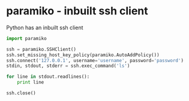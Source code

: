 # paramiko - inbuilt ssh client

Python has an inbuilt ssh client

```python
import paramiko

ssh = paramiko.SSHClient()
ssh.set_missing_host_key_policy(paramiko.AutoAddPolicy())
ssh.connect('127.0.0.1', username='username', password='password')
stdin, stdout, stderr = ssh.exec_command('ls')

for line in stdout.readlines():
    print line

ssh.close()
```
